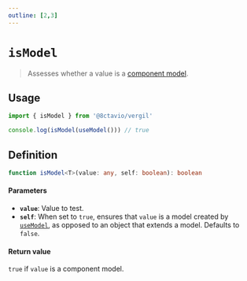 ```yaml
---
outline: [2,3]
---
```


# `isModel`

> Assesses whether a value is a [component model](/composables/useModel#description).

## Usage

```js
import { isModel } from '@8ctavio/vergil'

console.log(isModel(useModel())) // true
```

## Definition

```ts
function isModel<T>(value: any, self: boolean): boolean
```

#### Parameters

- **`value`**: Value to test.
- **`self`**: When set to `true`, ensures that `value` is a model created by [`useModel`](/composables/useModel), as opposed to an object that extends a model. Defaults to `false`.

#### Return value

`true` if `value` is a component model.